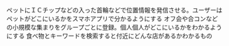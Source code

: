 ペットにＩＣチップなどの入った首輪などで位置情報を発信させる。ユーザーはペットがどこにいるかをスマホアプリで分かるようにする
オフ会や合コンなどの小規模な集まりをグループごとに登録。個人個人がどこにいるかをわかるようにする
食べ物とキーワードを検索すると付近にどんな店があるかわかるもの
